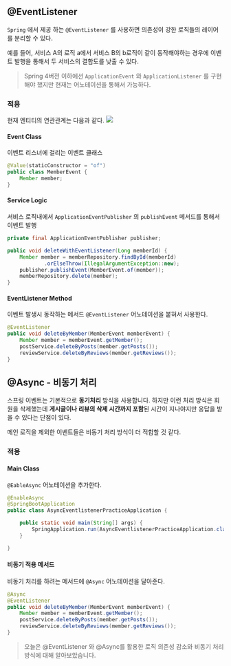 ## @EventListener
`Spring` 에서 제공 하는 `@EventListener` 를 사용하면 의존성이 강한 로직들의 레이어를 분리할 수 있다. 

예를 들어, 서비스 A의 로직 a에서 서비스 B의 b로직이 같이 동작해야하는 경우에 이벤트 발행을 통해서 두 서비스의 결합도를 낮출 수 있다.

> Spring 4버전 이하에선 `ApplicationEvent` 와 `ApplicationListener` 를 구현해야 했지만 현재는 어노테이션을 통해서 가능하다. 

### 적용

현재 엔티티의 연관관계는 다음과 같다.
![](https://velog.velcdn.com/images/taaaaate/post/e8e82c05-cc20-436b-af37-74e3d2432712/image.png)

#### Event Class
이벤트 리스너에 걸리는 이벤트 클래스 

```java
@Value(staticConstructor = "of")
public class MemberEvent {
    Member member;
}
```

#### Service Logic
서비스 로직내에서 `ApplicationEventPublisher` 의 `publishEvent` 메서드를 통해서 이벤트 발행
```java
private final ApplicationEventPublisher publisher;

public void deleteWithEventListener(Long memberId) {
    Member member = memberRepository.findById(memberId)
            .orElseThrow(IllegalArgumentException::new);
    publisher.publishEvent(MemberEvent.of(member));
    memberRepository.delete(member);
}
```

#### EventListener Method
이벤트 발생시 동작하는 메서드
`@EventListener` 어노테이션을 붙혀서 사용한다.
```java
@EventListener
public void deleteByMember(MemberEvent memberEvent) {
    Member member = memberEvent.getMember();
    postService.deleteByPosts(member.getPosts()); 
    reviewService.deleteByReviews(member.getReviews());
}
```

## @Async - 비동기 처리

스프링 이벤트는 기본적으로 **동기처리** 방식을 사용합니다. 하지만 이런 처리 방식은 회원을 삭제했는데 **게시글이나 리뷰의 삭제 시간까지 포함**된 시간이 지나야지만 응답을 받을 수 있다는 단점이 있다.

메인 로직을 제외한 이벤트들은 비동기 처리 방식이 더 적합할 것 같다.

### 적용

#### Main Class
`@EableAsync` 어노테이션을 추가한다.

```java
@EnableAsync
@SpringBootApplication
public class AsyncEventlistenerPracticeApplication {

    public static void main(String[] args) {
        SpringApplication.run(AsyncEventlistenerPracticeApplication.class, args);
    }

}
```

#### 비동기 적용 메서드
비동기 처리를 하려는 메서드에 `@Async` 어노테이션을 달아준다.
```java
@Async
@EventListener
public void deleteByMember(MemberEvent memberEvent) {
    Member member = memberEvent.getMember();
    postService.deleteByPosts(member.getPosts());
    reviewService.deleteByReviews(member.getReviews());
}
```

> 오늘은 @EventListener 와 @Async를 활용한 로직 의존성 감소와 비동기 처리 방식에 대해 알아보았습니다.



